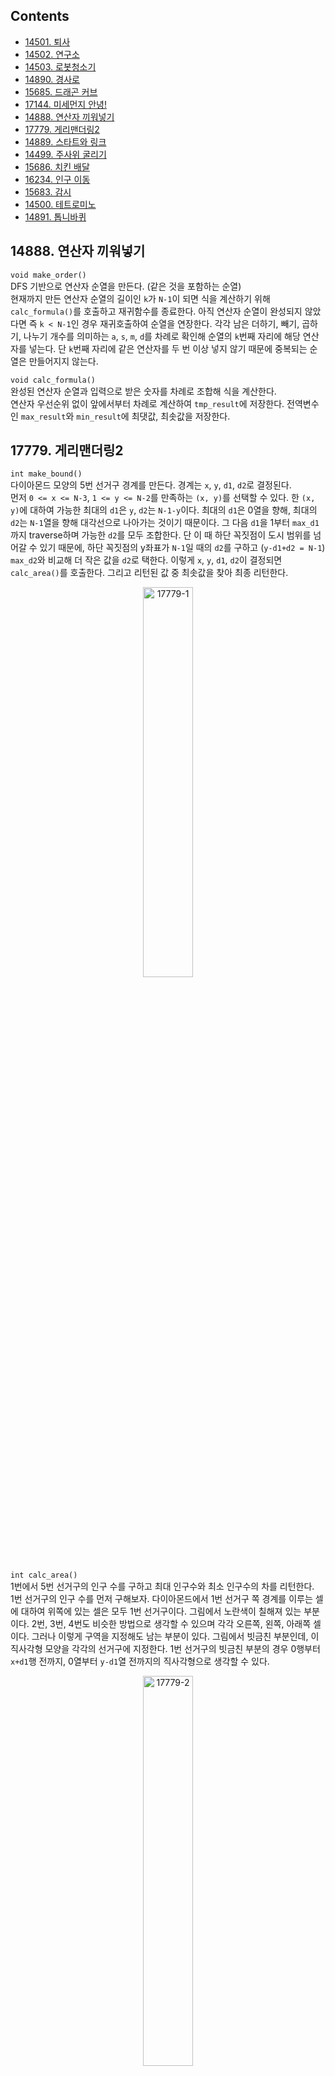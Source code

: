 ## Contents
* [14501. 퇴사](#14501)
* [14502. 연구소](#14502)
* [14503. 로봇청소기](#14503)
* [14890. 경사로](#14890)
* [15685. 드래곤 커브](#15685)
* [17144. 미세먼지 안녕!](#17144)
* [14888. 연산자 끼워넣기](#14888)
* [17779. 게리맨더링2](#17779)
* [14889. 스타트와 링크](#14889)
* [14499. 주사위 굴리기](#14499)
* [15686. 치킨 배달](#15686)
* [16234. 인구 이동](#16234)
* [15683. 감시](#15683)
* [14500. 테트로미노](#14500)
* [14891. 톱니바퀴](#14891)

<a name="14888"/>

## 14888. 연산자 끼워넣기
`void make_order()`  
DFS 기반으로 연산자 순열을 만든다. (같은 것을 포함하는 순열)  
현재까지 만든 연산자 순열의 길이인 `k`가 `N-1`이 되면 식을 계산하기 위해 `calc_formula()`를 호출하고 재귀함수를 종료한다. 아직 연산자 순열이 완성되지 않았다면 즉 `k < N-1`인 경우 재귀호출하여 순열을 연장한다. 각각 남은 더하기, 빼기, 곱하기, 나누기 개수를 의미하는 `a`, `s`, `m`, `d`를 차례로 확인해 순열의 `k`번째 자리에 해당 연산자를 넣는다. 단 `k`번째 자리에 같은 연산자를 두 번 이상 넣지 않기 때문에 중복되는 순열은 만들어지지 않는다.  
  
`void calc_formula()`  
완성된 연산자 순열과 입력으로 받은 숫자를 차례로 조합해 식을 계산한다.  
연산자 우선순위 없이 앞에서부터 차례로 계산하여 `tmp_result`에 저장한다. 전역변수인 `max_result`와 `min_result`에 최댓값, 최솟값을 저장한다.  
  
<a name="17779"/>

## 17779. 게리맨더링2
`int make_bound()`  
다이아몬드 모양의 5번 선거구 경계를 만든다. 경계는 `x`, `y`, `d1`, `d2`로 결정된다.  
먼저 `0 <= x <= N-3`, `1 <= y <= N-2`를 만족하는 `(x, y)`를 선택할 수 있다. 한 `(x, y)`에 대하여 가능한 최대의 `d1`은 `y`, `d2`는 `N-1-y`이다. 최대의 `d1`은 0열을 향해, 최대의 `d2`는 `N-1`열을 향해 대각선으로 나아가는 것이기 때문이다. 그 다음 `d1`을 1부터 `max_d1`까지 traverse하며 가능한 `d2`를 모두 조합한다. 단 이 때 하단 꼭짓점이 도시 범위를 넘어갈 수 있기 때문에, 하단 꼭짓점의 y좌표가 `N-1`일 때의 `d2`를 구하고 (`y-d1+d2 = N-1`) `max_d2`와 비교해 더 작은 값을 `d2`로 택한다. 이렇게 `x`, `y`, `d1`, `d2`이 결정되면 `calc_area()`를 호출한다. 그리고 리턴된 값 중 최솟값을 찾아 최종 리턴한다.  
<p align="center">
<img src="/baekjoon/img/17779-1.png" alt="17779-1" height="40%" width="40%" align="middle">
</p>
  

`int calc_area()`  
1번에서 5번 선거구의 인구 수를 구하고 최대 인구수와 최소 인구수의 차를 리턴한다.  
1번 선거구의 인구 수를 먼저 구해보자. 다이아몬드에서 1번 선거구 쪽 경계를 이루는 셀에 대하여 위쪽에 있는 셀은 모두 1번 선거구이다. 그림에서 노란색이 칠해져 있는 부분이다. 2번, 3번, 4번도 비슷한 방법으로 생각할 수 있으며 각각 오른쪽, 왼쪽, 아래쪽 셀이다. 그러나 이렇게 구역을 지정해도 남는 부분이 있다. 그림에서 빗금친 부분인데, 이 직사각형 모양을 각각의 선거구에 지정한다. 1번 선거구의 빗금친 부분의 경우 0행부터 `x+d1`행 전까지, 0열부터 `y-d1`열 전까지의 직사각형으로 생각할 수 있다.  
<p align="center">
<img src="/baekjoon/img/17779-2.png" alt="17779-2" height="40%" width="40%" align="middle">
</p>

<a name="14889"/>

## 14889. 스타트와 링크
`void make_team()`  
`N/2`명으로 구성된 팀을 만든다. **단 반대편 `N/2`명 팀도 자동으로 꾸려지므로 반대편 팀과 중복되지 않는 구성만 만든다.** 이를 위해 0번째 사람은 현재 만들고 있는 팀에 소속되어 있도록 한다. (초기 `mask`값이 1인 이유가 이것이다.)  
`mask`는 팀에 포함된 사람은 1, 포함되지 않은 사람은 0으로 처리된 비트마스크이다. DFS를 이용하여 `N/2`명의 팀을 꾸리고 `calc_diff()`를 호출한다.  

`void calc_diff()`  
인자로 받은 `mask`에 1로 표기된 팀을 스타트팀, 0으로 표기된 팀을 링크팀이라고 생각하고 각 팀의 시너지를 구해 차를 구한다. 링크팀의 시너지를 구하기 위해 `mask`, 스타트팀의 시너지를 구하기 위해 `~mask`를 인자로 하는 `make_pair()`를 각각 호출한다.  

`void make_pair()`  
`org_mask`에 0으로 표기된 팀에서 두 명씩 짝지은 페어들을 모두 구한다. 그리고 그 페어에 대하여 시너지를 더한다.  
예를 들어 `org_mask`(= 초기 `mask`)가 `111000`이었다고 하자. `make_pair()`는 0으로 표기된 팀에서 두 명씩 짝지은 페어를 DFS로 구한다. 예를 들어 `111110`에서 DFS는 리프에 도달하게 되며, 짝지은 페어만 1로 나타내기 위하여 `org_mask`와 `mask`를 XOR 처리한다. 즉 `111000` ^ `111110`은 `000110`이 된다. XOR의 결과에서 페어를 검출하고 시너지에 더해주게 된다. 이처럼 `org_mask`에서 0으로 표기된 팀의 시너지를 구하게 되므로 `calc_diff()`에서 `mask`에 대해 한 번, `~mask`에 대해 한 번 `make_pair()`를 호출한 것이다.  

  
<a name="14499"/>

## 14499. 주사위 굴리기
`void roll()`  
`move`값에 따라 동서남북 방향으로 이동한 좌표가 바운드를 넘어가지 않는지 확인하고, 바운드 내라면 주사위 전개도를 변경한다. 그리고 주사위 바닥과 주사위가 놓여있는 칸 사이에 값을 복사한다.  
**문제에 주어져있는 전개도 모양을 적극 활용한다.** 주사위가 동서남북 방향으로 이동하면 전개도가 어떻게 변경되는지 그려서 확인한 후 코드화한다. **동서남북 모든 경우에 대하여 주사위 네 면이 서로 교환되는데, 이 때 하나의 변수 `temp`만으로 해결할 수 있다.**  
<p align="center">
<img src="/baekjoon/img/14499.png" alt="14499" height="40%" width="40%" align="middle">
</p>

<a name="15686"/>

## 15686. 치킨 배달
처음 인풋을 받을 때 집과 치킨집의 좌표를 전역변수 `home`과 `chicken`에 저장했다. 그리고 집의 개수와 치킨집의 개수를 각각 `H`, `C`에 저장했다.  

`void select_chicken()`  
`C`개의 치킨집 중 `M`개의 치킨집을 고른다.  
비트마스크를 이용해 `C` combination `M`을 구했다. 단, 가령 13개의 치킨집 중 8개의 치킨집을 고른다면 5개를 골라 `mask`만 반대로 뒤집어주면 되기 때문에 `reverse` 인자를 두고 `C-M`개를 골라 `mask`를 뒤집을 것인지 그냥 `M`개를 골라 `mask`를 그대로 이용할 것인지를 알 수 있도록 하였다. 이 `reverse`가 있는 버전과 없는 버전을 비교했을 때 백준 저지에서는 4ms로 동일하게 나왔는데 `M`이 최대 13이기 때문에 큰 차이가 없는 것으로 추측된다. `M`이 큰 값이면 차이가 있을 것으로 예상된다. 이 과정을 통해 `mask`를 확정지으면 `calc_city_dist()`를 호출해 해당 `mask`에 대한 도시의 치킨 거리를 구한다.  

`int calc_city_dist()`  
도시의 치킨 거리를 구한다.  
도시의 치킨 거리는 각 집의 치킨 거리의 합과 같다. 그리고 각 집의 치킨 거리는 그 집과 `M`개의 치킨집까지의 치킨 거리의 최솟값과 같다. 따라서 `calc_home_dist()`를 이용해 각 집의 치킨 거리를 구한 다음 그것을 모두 더했다.  


`int calc_home_dist()`  
각 집의 치킨 거리를 구한다.  
`mask`에서 1인 인덱스를 가지는 `chicken`의 치킨집과 `h` 인덱스를 가지는 `home`의 집 사이의 거리를 모두 구해보고 최솟값을 반환하였다. 집과 치킨집 사이의 거리는 `calc_dist()`를 호출하여 계산하였다.  

`int calc_dist()`  
문제의 정의에 따라 두 위치 사이의 거리를 계산하였다.  

<a name="16234"/>

## 16234. 인구 이동
메인함수에서 `N`, `L`, `R`과 초기의 인구 배열을 `A`에 저장하였다. 그리고 인구 이동은 더 이상 인구 이동이 없을 때까지 (`move_flag`가 `false`일 때까지) 계속된다.  
한 차례의 인구 이동은 연합 번호를 저장하는 `B`와 연합 번호 별 각 나라의 새로운 인구를 저장하는 `C`를 각각 -1과 0으로 `memset()`하는 것 부터 시작한다. 이중 for문으로 직접 초기화하는 것보다 `memset()`을 이용하는 것이 실험 상 10ms 정도 빨랐다. `unite_num`도 0으로, `move_flag`도 `false`로 해준다.  
그리고 이중 for문을 돌면서 아직 연합을 이루지 않은 나라 즉 `B[i][j]`가 `-1`인 나라를 찾아 연합을 이루기 시작한다. `make_unite(i, j, unite_num);`을 호출하며, 이는 `unite_num`에 해당하는 전체 인구수와 나라수를 pair 형태로 반환한다. 만약 `nation`이 한 번이라도 2 이상이면 인구 이동이 일어나므로 `move_flag`를 `true`로 하였다. 연합 번호 별 각 나라의 새로운 인구수를 `C[unite_num]`에 저장하였다. `move_flag`가 `true`인 경우 이 `C`를 이용해 `A`를 바꿔줄 것이기 때문이다. **원래는 `C`를 사용하지 않고 대신 그 자리에 이중 for문을 넣어 연합 번호가 `unite_num`인 나라를 찾아 `people / nation`으로 `A[i][j]`를 바꿔주었었다. 이렇게 하면 최대 `unite_num`번 이중 for문을 돌려야 한다. 그러나 `C`를 이용함으로써 한 번만 이중 for문을 돌리게 하였다.** 한편 `unite_num`은 0부터 1씩 증가하는 숫자이며, 하나의 나라로도 이룰 수 있다고 보았다.  
연합을 모두 이루면 `move_flag`를 확인하였다. `false`인 경우 인구 이동이 일어나지 않으므로 `while(true)`를 `break`하였다. `true`인 경우는 최종 출력값인 `move`를 1 더하고 `B`와 `C`를 이용하여 `A`를 변경하였다. 이 부분이 위에서 강조한 이중 for문을 한 번만 돌리는 부분이다. 연합 번호 별로 그 연합에 속하는 나라의 좌표를 vector에 저장해보기도 했는데, 오히려 시간이 매우 오래 걸렸다.  

`pair<int, int> make_unite(int x, int y, int num)`  
`(x, y)` 나라를 연합 `num`에 할당하고 즉 `B[x][y] = num`으로 하고, `(x, y)`에서 사방으로 연합을 늘릴 수 있는지 확인한다. 연합 번호 `num`의 총 인구수와 나라수를 pair 형태로 반환한다.  
사방으로 연합을 늘릴 수 있는지 확인하는 것은 델타 배열 `dx`와 `dy`를 사용하였다. 그리고 `(x, y)`로 부터 한 칸 이동한 `(temp_x, temp_y)`가 연합을 이루기 적당한지 `valid_unite()`를 호출하여 확인하였다. 연합을 이룰 수 있다면 인구수와 나라수를 업데이트 해주었다.  

`bool valid_unite(int x, int y, int temp_x, int temp_y)`  
`(x, y)`에서 한 칸 확장된 `(temp_x, temp_y)`가 함께 연합을 이룰 수 있는지 확인한다.  
함께 연합을 이룰 수 있는 조건은 세 가지이다. 1) `(temp_x, temp_y)`의 인덱스가 valid하다. 2) `(temp_x, temp_y)`가 이미 다른 연합에 속해있지 않다. 3) `(x, y)`와 `(temp_x, temp_y)`의 인구수 차이가 L 이상 R 이하이다. 이 세 가지 조건을 모두 만족하는 경우에만 `true`를 반환한다.  

<a name="15683"/>

## 15683. 감시
메인함수에서 `map`에 `N` * `M`의 인풋을 저장했으며, CCTV는 구조체 `CCTV`의 전역 벡터인 `cctvs`에 저장하였다. 구조체 `CCTV`는 CCTV의 위치를 나타내는 `x`, `y`와 몇 번 CCTV인지 나타내는 `num`, CCTV를 90도로 회전한 가짓수 중 하나를 나타내는 `dir`을 멤버변수로 가진다.  

`void DFS(int k)`  
전체 CCTV에 대하여 90도로 회전한 가짓수 중 하나를 결정한다.  
`k`는 현재 새롭게 방향을 지정하려는 CCTV의 인덱스이다. CCTV의 `num`에 따라서 가능한 (회전하여 만들 수 있는) 가짓수가 다르므로 전역에 `possible_dirs`에 미리 그 가짓수를 저장해두었다. `possible_dirs`를 이용해 DFS로 모든 CCTV에 대하여 가짓수를 결정한다. 모두 결정했다면 `surveil()`을 호출한다.  

`void surveil()`  
각 CCTV의 `num`과 `dir`에 따라 오른쪽, 위쪽, 왼쪽, 아래쪽 중 감시하는 방향을 선택해 `surveil_1_dir()`을 호출한다. 단, 그 전에 `map2`에 `map`을 복사한다. 가령 1번 CCTV이고 오른쪽 방향을 감시한다면 `surveil_1_dir(x, y, RIGHT)`를 호출한다. `surveil_1_dir()`은 `map2`에 감시한 부분을 7로 변경한다. 따라서 `map2`에서 사각지대인 0인 부분의 개수를 세서 `min_blind`를 업데이트한다.  

`void surveil_1_dir(int x, int y, int dir)`  
`dir`이 `RIGHT`, `UP`, `LEFT`, `DOWN`이냐에 따라 해당 방향을 감시한다. 단, 벽이 있으면 해당 방향의 감시를 멈추며 CCTV가 있더라도 통과하여 그 부분도 감시한다고 생각한다. 감시한 부분은 `map2`에 7로 변경한다.  

<a name="14500"/>

## 14500. 테트로미노
5가지 테트로미노를 회전/대칭하여 만들 수 있는 가짓수는 총 19가지이다. 1가지 모양에 대해, 내부 4개의 셀을 델타 배열처럼 표현하였다. 가령 □□□□ 모양이라면 맨 처음 셀을 기준으로 하면 (0, 0), (0, 1), (0, 2), (0, 3)이므로 dx = {0, 0, 0, 0}, dy = {0, 1, 2, 3}처럼 표현하였다. 19가지에 대하 모두 이렇게 표현하여 2차원 배열로 묶은 것이 `dx`와 `dy`이다.  
`N` * `M`의 종이 위 모든 셀을 기준으로 해 다음을 수행하였다.  
19가지의 모양 중 1가지에 대하여  
1) 4개의 셀이 모두 종이 위에 표현될 수 있는가? (인덱스)  
2) 만약 그렇다면 합을 계산하고, 최댓값을 갱신한다.  

<p align="center">
<img src="/baekjoon/img/14500.png" alt="14500" height="40%" width="40%" align="middle">
</p>

<a name="14891"/>

## 14891. 톱니바퀴
톱니바퀴 정보가 띄어쓰기로 분리되어 있지 않으므로, 한 톱니바퀴에 대하여 스트링으로 받고 하나씩 파싱해 전역 `cogwheel`에 넣어주었다. 회전 정보를 받을 때마다 `rotate_check()`를 호출했다. 단 인풋으로 주어지는 톱니바퀴 번호는 1부터 시작하고, 코드에서는 0부터 시작했으므로 -1 해서 인자로 넘겨주었다.  

`void rotate_check(int cog, int cw)`  
회전시킬 톱니바퀴 번호 `cog`와 회전 방향 `cw`의 pair를 원소로 하는 queue `q`에 적절히 enque하고, enque가 끝나면 deque해가며 `rotate()`를 호출하였다.  
먼저 처음 인자로 들어왔던 `cog`와 `cw`의 페어를 먼저 `q`에 enque하였다. 그리고 `cog`보다 오른쪽 방향에 있는 톱니바퀴를 회전해야 하는지 확인하였다. 회전해야 한다면 회전시킬 톱니바퀴 번호와 직전에 회전시켰던 방향의 반대방향의 페어를 `q`에 enque하였다. 회전하지 않는다면 `break`하여 그 방향의 톱니바퀴는 더 이상 확인하지 않았다. 왼쪽 방향도 마찬가지로 진행하였다. enque 과정이 모두 끝나면 `!q.empty()`할 때까지 하나씩 deque해가며 `rotate()`를 호출해 실제로 회전시켰다.  

`void rotate(int cog, ing cw)`  
`cog`번째 톱니바퀴를 `cw` 방향으로 회전시킨 결과를 전역 `cogwheel`에 적용하였다. 단 회전시킬 때 직전 결과를 덮어쓰지 않도록 주의한다. 틀린 버전은 아래 *실수했던 부분*의 5)를 참고.  

`int calc_score()`  
회전이 모두 끝나고 모든 톱니바퀴에 대하여 12시 방향의 극을 확인하였다. S극이라면 `pow(2, i)`를 `score`에 더해주었다. for문에 간편하게 넣어주기 위해 `pow()`를 활용했다.  

*실수했던 부분*
1) 처음 인풋 받을 때 톱니바퀴 정보가 띄어쓰기로 분리되어 있지 않아서 스트링으로 받고 하나씩 파싱해주어야 했는데, 띄어쓰기로 분리되어 있지 않다는 것 자체를 생각을 못해서 시간을 많이 낭비했다. 스트링으로 한 톱니바퀴의 정보를 받은 다음, 스트링을 traverse 하면서 하나씩 얻어오고 '0'을 빼주는 것까지 해야 한다. 스트링을 파싱하면 char이기 때문이다. 
2) 인풋으로 주어지는 톱니바퀴 번호는 1부터 시작하고, 코드에서는 0부터 시작했으므로 -1 해서 `rotate_check()`의 인자로 넘겨주었어야 하는데 이걸 생각 못하고 그냥 넘겨줬었다.  
3) 양옆 방향 톱니바퀴를 회전해야 하는지 확인하고 회전해야 한다면 톱니바퀴 번호와 방향을 `q`에 enque 해주었는데, 회전 방향이 계속 반대가 되야 한다는 것을 적용해주지 않았었다. (그냥 인풋에 주어진 회전 방향의 반대 방향을 여러 톱니바퀴 회전에 그대로 적용했다.) 문제를 꼼꼼히 읽어야한다!  
4) 주변 톱니바퀴 회전 정보는 enque 해주었는데 막상 자기 자신의 회전 정보를 enque 해주지 않았다. 빼먹는 부분 없이 하자.  
5) `rotate()`에서 반시계 방향 회전은 문제가 없었는데 시계 방향 회전에서 값을 계속 덮어 써서 버그가 있었다. 회전 시 주의해야한다.   
```cpp
// 틀린 버전
for(int i=0; i<7; i++)
    cogwheel[cog][i+1] = cogwheel[cog][i];

// 맞는 버전
for(int i=6; i>=0; i--)
    cogwheel[cog][i+1] = cogwheel[cog][i];
```
6) queue에서 `q.pop()`은 아무것도 반환하지 않는다. 얻어오면서 pop도 하고 싶다면 `q.front()`로 받은 다음 `q.pop()`을 해주어야 한다.  